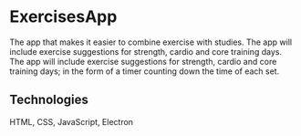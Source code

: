 # ExercisesApp
The app that makes it easier to combine exercise with studies. 
The app will include exercise suggestions for strength, cardio and core training days. The app will include exercise suggestions for strength, cardio and core training days; in the form of a timer counting down the time of each set.

## Technologies
HTML, CSS, JavaScript, Electron
